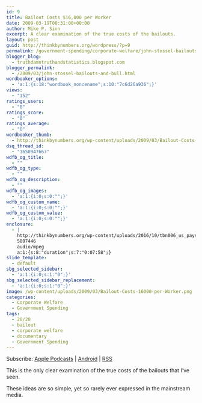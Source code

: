 ```yaml
---
id: 9
title: Bailout Costs $16,000 per Worker
date: 2009-03-19T00:31:00+00:00
author: Mike P. Sinn
excerpt: A clear examination of the true costs of the bailouts.
layout: post
guid: http://thinkbynumbers.org/wordpress/?p=9
permalink: /government-spending/corporate-welfare/john-stossel-bailouts-and-bull/
blogger_blog:
  - truthdamntruthandstatistics.blogspot.com
blogger_permalink:
  - /2009/03/john-stossel-bailouts-and-bull.html
wordbooker_options:
  - 'a:1:{s:18:"wordbook_noncename";s:10:"7c6d26a936";}'
views:
  - "152"
ratings_users:
  - "0"
ratings_score:
  - "0"
ratings_average:
  - "0"
wordbooker_thumb:
  - http://thinkbynumbers.org/wp-content/uploads/2009/03/Bailout-Costs-16000-per-Worker-90x90.png
dsq_thread_id:
  - "1650947667"
wdfb_og_title:
  - ""
wdfb_og_type:
  - ""
wdfb_og_description:
  - ""
wdfb_og_images:
  - 'a:1:{i:0;s:0:"";}'
wdfb_og_custom_name:
  - 'a:1:{i:0;s:0:"";}'
wdfb_og_custom_value:
  - 'a:1:{i:0;s:0:"";}'
enclosure:
  - |
    http://thinkbynumbers.org/wp-content/uploads/2016/10/tbn006_us_pays_16000_per_worker.mp3
    5807446
    audio/mpeg
    a:1:{s:8:"duration";s:7:"0:07:58";}
slide_template:
  - default
sbg_selected_sidebar:
  - 'a:1:{i:0;s:1:"0";}'
sbg_selected_sidebar_replacement:
  - 'a:1:{i:0;s:1:"0";}'
image: /wp-content/uploads/2009/03/Bailout-Costs-16000-per-Worker.png
categories:
  - Corporate Welfare
  - Government Spending
tags:
  - 20/20
  - bailout
  - corporate welfare
  - documentary
  - Government Spending
---
```

<div class="powerpress_player" id="powerpress_player_7788">
</div>

<p class="powerpress_links powerpress_subscribe_links">
  Subscribe: <a href="https://itunes.apple.com/us/podcast/think-by-numbers/id660714690?mt=2&ls=1#episodeGuid=http%3A%2F%2Fthinkbynumbers.org%2Fwordpress%2F%3Fp%3D9" class="powerpress_link_subscribe powerpress_link_subscribe_itunes" title="Subscribe on Apple Podcasts" rel="nofollow">Apple Podcasts</a> | <a href="https://subscribeonandroid.com/thinkbynumbers.org/feed/podcast/" class="powerpress_link_subscribe powerpress_link_subscribe_android" title="Subscribe on Android" rel="nofollow">Android</a> | <a href="https://thinkbynumbers.org/feed/podcast/" class="powerpress_link_subscribe powerpress_link_subscribe_rss" title="Subscribe via RSS" rel="nofollow">RSS</a>
</p>

This is the only clear examination of the true costs of the bailouts that I&#8217;ve seen.

These ideas are so simple, yet so rarely ever expressed in the mainstream media.